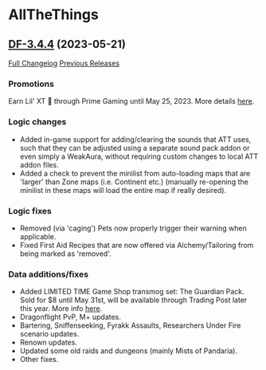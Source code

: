 # AllTheThings

## [DF-3.4.4](https://github.com/DFortun81/AllTheThings/tree/DF-3.4.4) (2023-05-21)
[Full Changelog](https://github.com/DFortun81/AllTheThings/compare/DF-3.4.3...DF-3.4.4) [Previous Releases](https://github.com/DFortun81/AllTheThings/releases)


### Promotions

Earn Lil' XT 🤖 through Prime Gaming until May 25, 2023. More details [here](https://worldofwarcraft.blizzard.com/en-us/news/23938292).


### Logic changes

- Added in-game support for adding/clearing the sounds that ATT uses, such that they can be adjusted using a separate sound pack addon or even simply a WeakAura, without requiring custom changes to local ATT addon files.
- Added a check to prevent the minilist from auto-loading maps that are 'larger' than Zone maps (i.e. Continent etc.) (manually re-opening the minilist in these maps will load the entire map if really desired).


### Logic fixes

- Removed (via 'caging') Pets now properly trigger their warning when applicable.
- Fixed First Aid Recipes that are now offered via Alchemy/Tailoring from being marked as 'removed'.


### Data additions/fixes

- Added LIMITED TIME Game Shop transmog set: The Guardian Pack. Sold for $8 until May 31st, will be available through Trading Post later this year. More info [here](https://www.wowhead.com/news/the-guardian-pack-medivh-inspired-transmog-set-on-in-game-shop-through-may-31st-332760).
- Dragonflight PvP, M+ updates.
- Bartering, Sniffenseeking, Fyrakk Assaults, Researchers Under Fire scenario updates.
- Renown updates.
- Updated some old raids and dungeons (mainly Mists of Pandaria).
- Other fixes.
